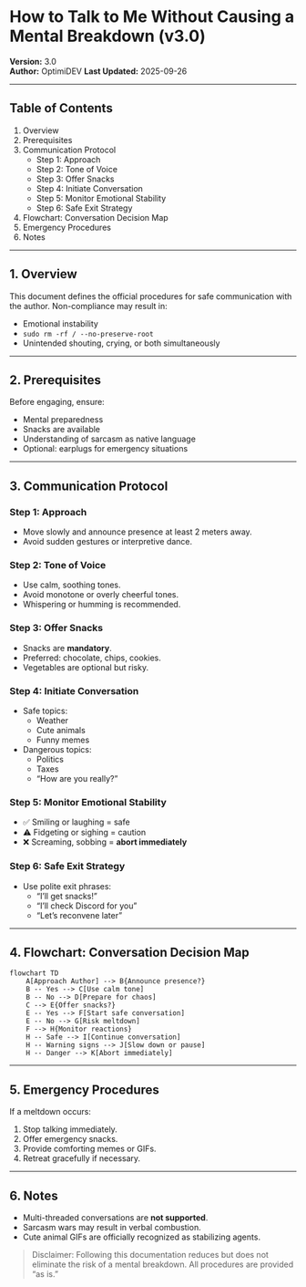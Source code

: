 
# How to Talk to Me Without Causing a Mental Breakdown (v3.0)

**Version:** 3.0  
**Author:** OptimiDEV
**Last Updated:** 2025-09-26  

---

## Table of Contents

1. Overview
2. Prerequisites
3. Communication Protocol
    - Step 1: Approach
    - Step 2: Tone of Voice
    - Step 3: Offer Snacks
    - Step 4: Initiate Conversation
    - Step 5: Monitor Emotional Stability
    - Step 6: Safe Exit Strategy
4. Flowchart: Conversation Decision Map
5. Emergency Procedures
6. Notes

---

## 1. Overview

This document defines the official procedures for safe communication with the author. Non-compliance may result in:

- Emotional instability 
- `sudo rm -rf / --no-preserve-root`
- Unintended shouting, crying, or both simultaneously  

---

## 2. Prerequisites

Before engaging, ensure:

- Mental preparedness 
- Snacks are available 
- Understanding of sarcasm as native language 
- Optional: earplugs for emergency situations 

---

## 3. Communication Protocol

### Step 1: Approach
- Move slowly and announce presence at least 2 meters away.  
- Avoid sudden gestures or interpretive dance.

### Step 2: Tone of Voice
- Use calm, soothing tones.  
- Avoid monotone or overly cheerful tones.  
- Whispering or humming is recommended.

### Step 3: Offer Snacks
- Snacks are **mandatory**.  
- Preferred: chocolate, chips, cookies.  
- Vegetables are optional but risky.

### Step 4: Initiate Conversation
- Safe topics:  
  - Weather   
  - Cute animals   
  - Funny memes   
- Dangerous topics:  
  - Politics  
  - Taxes  
  - “How are you really?”  

### Step 5: Monitor Emotional Stability
- ✅ Smiling or laughing = safe  
- ⚠️ Fidgeting or sighing = caution  
- ❌ Screaming, sobbing = **abort immediately**  

### Step 6: Safe Exit Strategy
- Use polite exit phrases:  
  - “I’ll get snacks!”  
  - “I’ll check Discord for you”  
  - “Let’s reconvene later”  

---

## 4. Flowchart: Conversation Decision Map

```mermaid
flowchart TD
    A[Approach Author] --> B{Announce presence?}
    B -- Yes --> C[Use calm tone]
    B -- No --> D[Prepare for chaos]
    C --> E{Offer snacks?}
    E -- Yes --> F[Start safe conversation]
    E -- No --> G[Risk meltdown]
    F --> H{Monitor reactions}
    H -- Safe --> I[Continue conversation]
    H -- Warning signs --> J[Slow down or pause]
    H -- Danger --> K[Abort immediately]
````

---

## 5. Emergency Procedures

If a meltdown occurs:

1. Stop talking immediately.
2. Offer emergency snacks.
3. Provide comforting memes or GIFs.
4. Retreat gracefully if necessary.

---

## 6. Notes

* Multi-threaded conversations are **not supported**.
* Sarcasm wars may result in verbal combustion.
* Cute animal GIFs are officially recognized as stabilizing agents.

> Disclaimer: Following this documentation reduces but does not eliminate the risk of a mental breakdown. All procedures are provided “as is.”

```
